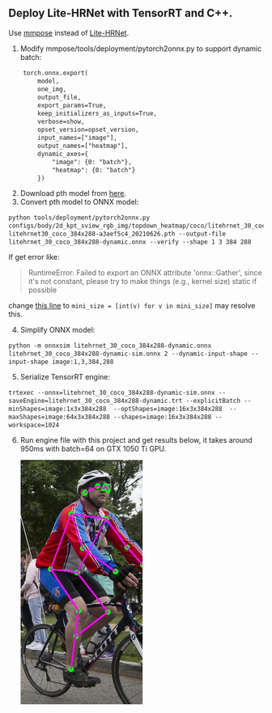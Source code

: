## Deploy Lite-HRNet with TensorRT and C++.

Use [mmpose](https://github.com/open-mmlab/mmpose) instead of [Lite-HRNet](https://github.com/HRNet/Lite-HRNet).

1. Modify mmpose/tools/deployment/pytorch2onnx.py to support dynamic batch:

```
    torch.onnx.export(
        model,
        one_img,
        output_file,
        export_params=True,
        keep_initializers_as_inputs=True,
        verbose=show,
        opset_version=opset_version,
        input_names=["image"],
        output_names=["heatmap"],
        dynamic_axes={
            "image": {0: "batch"},
            "heatmap": {0: "batch"}
        })
```

2. Download pth model from [here](https://mmpose.readthedocs.io/en/latest/papers/backbones.html#litehrnet-cvpr-2021). 
3. Convert pth model to ONNX model:

```
python tools/deployment/pytorch2onnx.py configs/body/2d_kpt_sview_rgb_img/topdown_heatmap/coco/litehrnet_30_coco_384x288.py litehrnet30_coco_384x288-a3aef5c4_20210626.pth --output-file litehrnet_30_coco_384x288-dynamic.onnx --verify --shape 1 3 384 288
```

If get error like: 

> RuntimeError: Failed to export an ONNX attribute 'onnx::Gather', since it's not constant, please try to make things (e.g., kernel size) static if possible

change [this line](https://github.com/open-mmlab/mmpose/blob/afb37d4ce74a2df32a68c3e66a4411e515de423f/mmpose/models/backbones/litehrnet.py#L118) to `mini_size = [int(v) for v in mini_size]` may resolve this.

4. Simplify ONNX model:

```
python -m onnxsim litehrnet_30_coco_384x288-dynamic.onnx litehrnet_30_coco_384x288-dynamic-sim.onnx 2 --dynamic-input-shape --input-shape image:1,3,384,288
```

5. Serialize TensorRT engine:

```
trtexec --onnx=litehrnet_30_coco_384x288-dynamic-sim.onnx --saveEngine=litehrnet_30_coco_384x288-dynamic.trt --explicitBatch --minShapes=image:1x3x384x288  --optShapes=image:16x3x384x288  --maxShapes=image:64x3x384x288 --shapes=image:16x3x384x288 --workspace=1024
```

6. Run engine file with this project and get results below, it takes around 950ms with batch=64 on GTX 1050 Ti GPU.

   ![](image/out0.jpg)